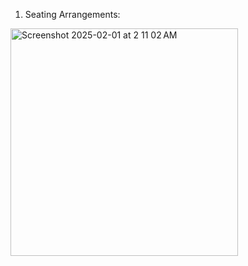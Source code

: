 1. Seating Arrangements:
<img width="364" alt="Screenshot 2025-02-01 at 2 11 02 AM" src="https://github.com/user-attachments/assets/adb9f885-436c-4d4f-8bd5-534a6ac19ec0" />



